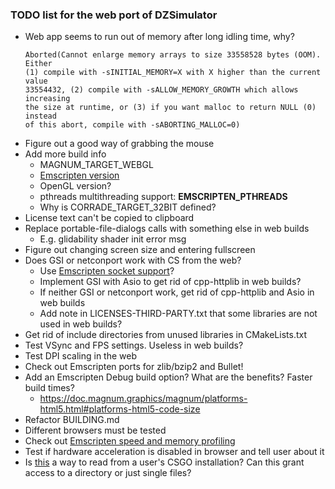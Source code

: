 ### TODO list for the web port of DZSimulator

- Web app seems to run out of memory after long idling time, why?
    ```
    Aborted(Cannot enlarge memory arrays to size 33558528 bytes (OOM). Either
    (1) compile with -sINITIAL_MEMORY=X with X higher than the current value
    33554432, (2) compile with -sALLOW_MEMORY_GROWTH which allows increasing
    the size at runtime, or (3) if you want malloc to return NULL (0) instead
    of this abort, compile with -sABORTING_MALLOC=0)
    ```
- Figure out a good way of grabbing the mouse
- Add more build info
    - MAGNUM_TARGET_WEBGL
    - [Emscripten version](https://github.com/emscripten-core/emscripten/pull/17883)
    - OpenGL version?
    - pthreads multithreading support: __EMSCRIPTEN_PTHREADS__
    - Why is CORRADE_TARGET_32BIT defined?
- License text can't be copied to clipboard
- Replace portable-file-dialogs calls with something else in web builds
    - E.g. glidability shader init error msg
- Figure out changing screen size and entering fullscreen
- Does GSI or netconport work with CS from the web?
    - Use [Emscripten socket support](https://emscripten.org/docs/porting/networking.html)?
    - Implement GSI with Asio to get rid of cpp-httplib in web builds?
    - If neither GSI or netconport work, get rid of cpp-httplib and Asio in web builds
    - Add note in LICENSES-THIRD-PARTY.txt that some libraries are not used in web builds?
- Get rid of include directories from unused libraries in CMakeLists.txt
- Test VSync and FPS settings. Useless in web builds?
- Test DPI scaling in the web
- Check out Emscripten ports for zlib/bzip2 and Bullet!
- Add an Emscripten Debug build option? What are the benefits? Faster build times?
    - https://doc.magnum.graphics/magnum/platforms-html5.html#platforms-html5-code-size
- Refactor BUILDING.md
- Different browsers must be tested
- Check out [Emscripten speed and memory profiling](https://emscripten.org/docs/porting/Debugging.html#profiling)
- Test if hardware acceleration is disabled in browser and tell user about it
- Is [this](https://developer.chrome.com/articles/file-system-access/) a way to read from a user's CSGO installation? Can this grant access to a directory or just single files?

